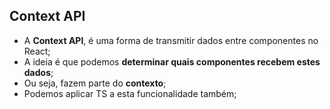 ## Context API

- A **Context API**, é uma forma de transmitir dados entre componentes no React;
- A ideia é que podemos **determinar quais componentes recebem estes dados**;
- Ou seja, fazem parte do **contexto**;
- Podemos aplicar TS a esta funcionalidade também;